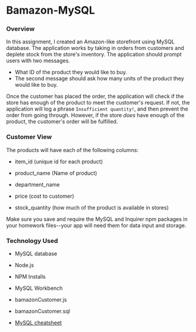 # Bamazon-MySQL

### Overview
In this assignment, I created an Amazon-like storefront using MySQL database. The application works by taking in orders from customers and deplete stock from the store's inventory. The application should prompt users with two messages.

   * What ID of the product they would like to buy.
   * The second message should ask how many units of the product they would like to buy.

Once the customer has placed the order, the application will check if the store has enough of the product to meet the customer's request. If not, the application will log a phrase `Insufficient quantity!`, and then prevent the order from going through. However, if the store _does_ have enough of the product, the customer's order will be fulfilled.

### Customer View

The products will have each of the following columns:

   * item_id (unique id for each product)

   * product_name (Name of product)

   * department_name

   * price (cost to customer)

   * stock_quantity (how much of the product is available in stores)

Make sure you save and require the MySQL and Inquirer npm packages in your homework files--your app will need them for data input and storage.

### Technology Used

* MySQL database

* Node.js

* NPM Installs

* MySQL Workbench

* bamazonCustomer.js

* bamazonCustomer.sql

* <a href="https://devhints.io/mysql">MySQL cheatsheet</a>
